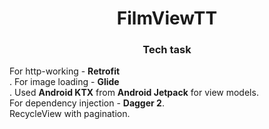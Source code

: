 <h1 align="center">FilmViewTT</h1>
<h3 align="center">Tech task</h3>
For http-working - <b>Retrofit</b><br>.
For image loading - <b>Glide</b><br>.
Used <b>Android KTX</b> from <b>Android Jetpack</b> for view models.<br>
For dependency injection - <b>Dagger 2</b>.<br>
RecycleView with pagination.
